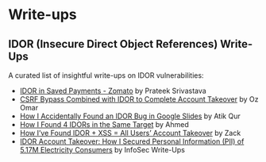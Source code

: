 # Write-ups
## IDOR (Insecure Direct Object References) Write-Ups

A curated list of insightful write-ups on IDOR vulnerabilities:

- [IDOR in Saved Payments - Zomato](https://medium.com/@prateeksrivastavaa/zomatoooo-idor-in-saved-payments-f8c014879741) by Prateek Srivastava  
- [CSRF Bypass Combined with IDOR to Complete Account Takeover](https://medium.com/@ozomarzu/csrf-bypass-combined-with-idor-to-complete-account-takeover-f4995c5946d3) by Oz Omar  
- [How I Accidentally Found an IDOR Bug in Google Slides](https://medium.com/@atikqur007/how-i-accidentally-found-an-idor-bug-in-google-slides-and-rewarded-3-133-70-96866fac3af1) by Atik Qur  
- [How I Found 4 IDORs in the Same Target](https://medium.com/@Ahmed0x00/how-i-found-4-idors-in-the-same-target-73db8760a4be) by Ahmed  
- [How I’ve Found IDOR + XSS = All Users’ Account Takeover](https://medium.com/@zack0x01_/how-ive-found-idor-xss-all-users-account-takeover-a49d59cf5108) by Zack  
- [IDOR Account Takeover: How I Secured Personal Information (PII) of 5.17M Electricity Consumers](https://infosecwriteups.com/idor-account-takeover-how-i-secured-personal-information-pii-of-5-17m-electricity-consumers-a9db5e4999b9) by InfoSec Write-Ups  

